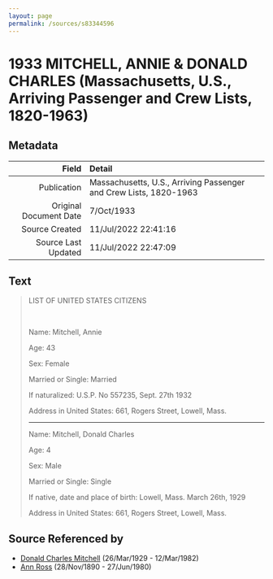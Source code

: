 ```yaml
---
layout: page
permalink: /sources/s83344596
---
```


# 1933 MITCHELL, ANNIE & DONALD CHARLES (Massachusetts, U.S., Arriving Passenger and Crew Lists, 1820-1963)

## Metadata
Field | Detail
---:|:---
Publication | Massachusetts, U.S., Arriving Passenger and Crew Lists, 1820-1963
Original Document Date | 7/Oct/1933
Source Created | 11/Jul/2022 22:41:16
Source Last Updated | 11/Jul/2022 22:47:09

## Text

> LIST OF UNITED STATES CITIZENS
>
> <br/>
>
> Name: Mitchell, Annie
>
> Age: 43
>
> Sex: Female
>
> Married or Single: Married
>
> If naturalized: U.S.P. No 557235, Sept. 27th 1932
>
> Address in United States: 661, Rogers Street, Lowell, Mass.
>
> ---
>
> Name: Mitchell, Donald Charles
>
> Age: 4
>
> Sex: Male
>
> Married or Single: Single
>
> If native, date and place of birth: Lowell, Mass. March 26th, 1929
>
> Address in United States: 661, Rogers Street, Lowell, Mass.
>

## Source Referenced by

* [Donald Charles Mitchell](../people/@49269448@-donald-charles-mitchell-b1929-3-26-d1982-3-12.md) (26/Mar/1929 - 12/Mar/1982)
* [Ann Ross](../people/@52613824@-ann-ross-b1890-11-28-d1980-6-27.md) (28/Nov/1890 - 27/Jun/1980)
